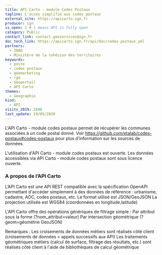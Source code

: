 ```yaml
---
title: API Carto - module Codes Postaux
tagline: L'accès simplifié aux codes postaux
external_site: https://apicarto.ign.fr
producer: ign
is_open: 1 # 1 means API is fully open
category: Public
contact_link: contact.geoservices@ign.fr
doc_tech_link: https://apicarto.ign.fr/api/doc/codes-postaux.yml
partners:
  - INAO
  - Ministère de la cohésion des territoires
keywords:
  - poste
  - codes postaux
  - géomarketing
  - rge
  - Géoportail
  - API Carto
themes:
  - Géographie
kind:
  - API
visits_2019: 2840
last_update: 19/05/2020
---
```


L'API Carto - module codes postaux permet de récupérer les communes associées à un code postal donné.
Voir https://github.com/etalab/codes-postaux#codes-postaux pour plus d’information sur les sources de données.

L'utilisation d'API Carto - module codes postaux est ouverte.
Les données accessibles via API Carto - module codes postaux sont sous licence ouverte.

### A propos de l’API Carto

L’API Carto est une API REST compatible avec la spécification OpenAPI permettant d'accéder simplement à des données de référence : urbanisme, cadastre, AOC, codes postaux, etc.
Le format utilisé est JSON/GeoJSON
La projection utilisée est WGS84 (coordonnées en longitude,latitude)

L'API Carto offre des opérations génériques de filtrage simple :
Par attribut sous la forme (?nom_attribut=valeur)
Par intersection géométrique (?geom=géométrie GeoJSON)

Remarques :
Les croisements de données métiers sont réalisés côté client (croisements de données = appels successifs aux API)
Les traitements géométriques métiers (calcul de surface, filtrage des résultats, etc.) sont réalisés côté client à l'aide de bibliothèques de calcul géométrique
